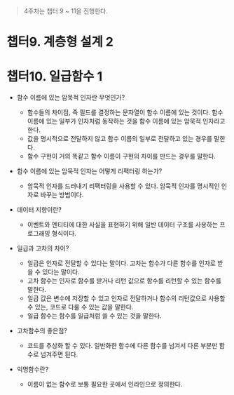 > 4주차는 챕터 9 ~ 11을 진행한다.

# 챕터9. 계층형 설계 2

# 챕터10. 일급함수 1

- 함수 이름에 있는 암묵적 인자란 무엇인가?

  - 함수들의 차이점, 즉 필드를 결정하는 문자열이 함수 이름에 있는 것이다. 함수 이름에 있는 일부가 인자처럼 동작하는 것을 함수 이름에 있는 암묵적 인자라고 한다.
  - 값을 명시적으로 전달하지 않고 함수 이름의 일부로 전달하고 있는 경우를 말한다.
  - 함수 구현이 거의 똑같고 함수 이름이 구현의 차이를 만드는 경우를 말한다.

- 함수 이름에 있는 암묵적 인자는 어떻게 리팩터링 하는가?

  - 암묵적 인자를 드러내기 리팩터링을 사용할 수 있다. 암묵적 인자를 명시적인 인자로 바꾸는 방법이다.

- 데이터 지향이란?

  - 이벤트와 엔티티에 대한 사실을 표현하기 위해 일반 데이터 구조를 사용하는 프로그래밍 형식이다.

- 일급과 고차의 차이?

  - 일급은 인자로 전달할 수 있다는 말이다. 고차는 함수가 다른 함수를 인자로 받을 수 있다는 말이다.
  - 고차 함수는 인자로 함수를 받거나 리턴 값으로 함수를 리턴할 수 있는 함수를 말한다.
  - 일급 값은 변수에 저장할 수 있고 인자로 전달하거나 함수의 리턴값으로 사용할 수 있는, 코드로 다룰 수 있는 값을 말한다.
  - 일급 함수는 함수를 일급처럼 쓸 수 있는 것을 말한다.

- 고차함수의 좋은점?

  - 코드를 추상화 할 수 있다. 일반화한 함수에 다른 함수를 넘겨서 다른 부분만 함수로 넘겨주면 된다.

- 익명함수란?
  - 이름이 없는 함수로 보통 필요한 곳에서 인라인으로 정의한다.
